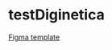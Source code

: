 # testDiginetica

<a href="https://www.figma.com/file/OlFzLxCyCFXJiPWNKBIk4g/%D0%A2%D0%B5%D1%81%D1%82%D0%BE%D0%B2%D0%BE%D0%B5-is?node-id=0%3A1"   target="_blank">Figma template</a><br>
